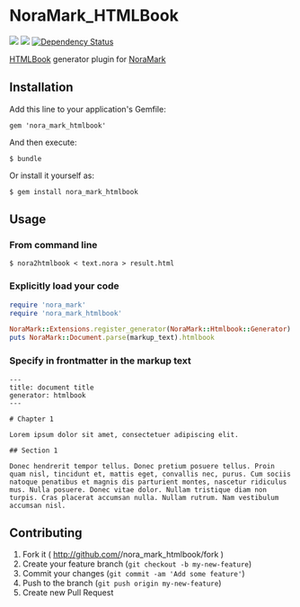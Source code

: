 # NoraMark_HTMLBook

[<img src="https://secure.travis-ci.org/skoji/nora_mark_htmlbook.png" />](http://travis-ci.org/skoji/nora_mark_htmlbook)
[<img src="https://coveralls.io/repos/skoji/nora_mark_htmlbook/badge.png" />](https://coveralls.io/r/skoji/nora_mark_htmlbook)
[![Dependency Status](https://gemnasium.com/skoji/nora_mark_htmlbook.svg)](https://gemnasium.com/skoji/nora_mark_htmlbook)


[HTMLBook](https://github.com/oreillymedia/HTMLBook) generator plugin for [NoraMark](https://github.com/skoji/noramark)

## Installation

Add this line to your application's Gemfile:

    gem 'nora_mark_htmlbook'

And then execute:

    $ bundle

Or install it yourself as:

    $ gem install nora_mark_htmlbook

## Usage

### From command line

    $ nora2htmlbook < text.nora > result.html

### Explicitly load your code

```ruby
require 'nora_mark'
require 'nora_mark_htmlbook'

NoraMark::Extensions.register_generator(NoraMark::Htmlbook::Generator)
puts NoraMark::Document.parse(markup_text).htmlbook
```

### Specify in frontmatter in the markup text

```
---
title: document title
generator: htmlbook
---

# Chapter 1

Lorem ipsum dolor sit amet, consectetuer adipiscing elit.  

## Section 1

Donec hendrerit tempor tellus. Donec pretium posuere tellus. Proin quam nisl, tincidunt et, mattis eget, convallis nec, purus. Cum sociis natoque penatibus et magnis dis parturient montes, nascetur ridiculus mus. Nulla posuere. Donec vitae dolor. Nullam tristique diam non turpis. Cras placerat accumsan nulla. Nullam rutrum. Nam vestibulum accumsan nisl.

```

## Contributing

1. Fork it ( http://github.com/<my-github-username>/nora_mark_htmlbook/fork )
2. Create your feature branch (`git checkout -b my-new-feature`)
3. Commit your changes (`git commit -am 'Add some feature'`)
4. Push to the branch (`git push origin my-new-feature`)
5. Create new Pull Request
